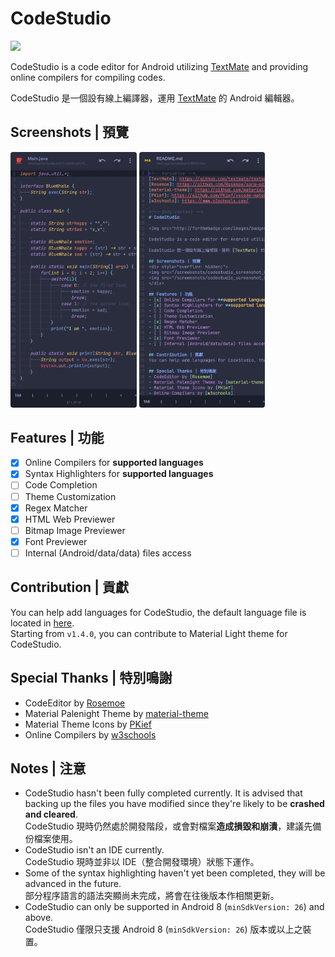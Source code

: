 <!-- Variables -->
[TextMate]: https://github.com/textmate/textmate
[Rosemoe]: https://github.com/Rosemoe/sora-editor
[material-theme]: https://github.com/material-theme/vsc-material-theme
[PKief]: https://github.com/PKief/vscode-material-icon-theme
[w3schools]: https://www.w3schools.com/

<!-- Body content -->
# CodeStudio

<img src="http://forthebadge.com/images/badges/built-for-android.svg" />

CodeStudio is a code editor for Android utilizing [TextMate] and providing online compilers for compiling codes.

CodeStudio 是一個設有線上編譯器，運用 [TextMate] 的 Android 編輯器。

## Screenshots | 預覽
<div style="overflow: hidden;">
<img src="/screenshots/codestudio_screenshot_java.jpg" alt="General Preview" style="border-radius: 4px;" width="40%" align="bottom" />
<img src="/screenshots/codestudio_screenshot_02.jpg" alt="General Preview" style="border-radius: 4px;" width="40%" align="bottom" />
</div>

## Features | 功能
- [x] Online Compilers for **supported languages**
- [x] Syntax Highlighters for **supported languages**
- [ ] Code Completion
- [ ] Theme Customization
- [x] Regex Matcher
- [x] HTML Web Previewer
- [ ] Bitmap Image Previewer
- [x] Font Previewer
- [ ] Internal (Android/data/data) files access

## Contribution | 貢獻
You can help add languages for CodeStudio, the default language file is located in [here](https://github.com/BlueWhaleYT/CodeStudio/blob/main/strings.xml).
<br>
Starting from `v1.4.0`, you can contribute to Material Light theme for CodeStudio.

## Special Thanks | 特別鳴謝
- CodeEditor by [Rosemoe]
- Material Palenight Theme by [material-theme]
- Material Theme Icons by [PKief]
- Online Compilers by [w3schools]

## Notes | 注意
- CodeStudio hasn't been fully completed currently. It is advised that backing up the files you have modified since they're likely to be **crashed and cleared**.
  <br>
  CodeStudio 現時仍然處於開發階段，或會對檔案**造成損毀和崩潰**，建議先備份檔案使用。
- CodeStudio isn't an IDE currently.
  <br>
  CodeStudio 現時並非以 IDE（整合開發環境）狀態下運作。
- Some of the syntax highlighting haven't yet been completed, they will be advanced in the future.
  <br>
  部分程序語言的語法突顯尚未完成，將會在往後版本作相關更新。
- CodeStudio can only be supported in Android 8 (`minSdkVersion: 26`) and above.
  <br>
  CodeStudio 僅限只支援 Android 8 (`minSdkVersion: 26`) 版本或以上之裝置。
